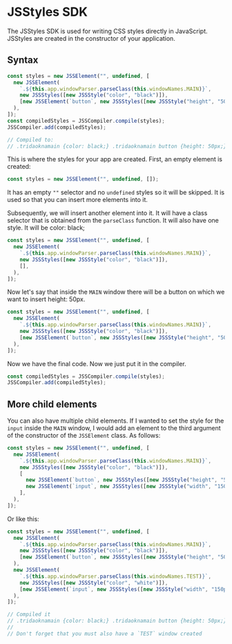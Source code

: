 # JSStyles SDK

The JSStyles SDK is used for writing CSS styles directly in JavaScript. JSStyles are created in the constructor of your application.

## Syntax

```javascript
const styles = new JSSElement("", undefined, [
  new JSSElement(
    `.${this.app.windowParser.parseClass(this.windowNames.MAIN)}`,
    new JSSStyles([new JSSStyle("color", "black")]),
    [new JSSElement(`button`, new JSSStyles([new JSSStyle("height", "50px")]))],
  ),
]);
const compiledStyles = JSSCompiler.compile(styles);
JSSCompiler.add(compiledStyles);

// Compiled to:
// .tridaoknamain {color: black;} .tridaoknamain button {height: 50px;}
```

This is where the styles for your app are created. First, an empty element is created:

```javascript
const styles = new JSSElement("", undefined, []);
```

It has an empty `""` selector and no `undefined` styles so it will be skipped. It is used so that you can insert more elements into it.

Subsequently, we will insert another element into it. It will have a class selector that is obtained from the `parseClass` function. It will also have one style. It will be color: black;

```javascript
const styles = new JSSElement("", undefined, [
  new JSSElement(
    `.${this.app.windowParser.parseClass(this.windowNames.MAIN)}`,
    new JSSStyles([new JSSStyle("color", "black")]),
    [],
  ),
]);
```

Now let's say that inside the `MAIN` window there will be a button on which we want to insert height: 50px.

```javascript
const styles = new JSSElement("", undefined, [
  new JSSElement(
    `.${this.app.windowParser.parseClass(this.windowNames.MAIN)}`,
    new JSSStyles([new JSSStyle("color", "black")]),
    [new JSSElement(`button`, new JSSStyles([new JSSStyle("height", "50px")]))],
  ),
]);
```

Now we have the final code. Now we just put it in the compiler.

```javascript
const compiledStyles = JSSCompiler.compile(styles);
JSSCompiler.add(compiledStyles);
```

## More child elements

You can also have multiple child elements. If I wanted to set the style for the `input` inside the `MAIN` window, I would add an element to the third argument of the constructor of the `JSSElement` class. As follows:

```javascript
const styles = new JSSElement("", undefined, [
  new JSSElement(
    `.${this.app.windowParser.parseClass(this.windowNames.MAIN)}`,
    new JSSStyles([new JSSStyle("color", "black")]),
    [
      new JSSElement(`button`, new JSSStyles([new JSSStyle("height", "50px")])),
      new JSSElement(`input`, new JSSStyles([new JSSStyle("width", "150px")])),
    ],
  ),
]);
```

Or like this:

```javascript
const styles = new JSSElement("", undefined, [
  new JSSElement(
    `.${this.app.windowParser.parseClass(this.windowNames.MAIN)}`,
    new JSSStyles([new JSSStyle("color", "black")]),
    [new JSSElement(`button`, new JSSStyles([new JSSStyle("height", "50px")]))],
  ),
  new JSSElement(
    `.${this.app.windowParser.parseClass(this.windowNames.TEST)}`,
    new JSSStyles([new JSSStyle("color", "white")]),
    [new JSSElement(`input`, new JSSStyles([new JSSStyle("width", "150px")]))],
  ),
]);

// Compiled it
// .tridaoknamain {color: black;} .tridaoknamain button {height: 50px;} .tridaoknatest {color: white;} .tridaoknatest input {width: 150px;}
//
// Don't forget that you must also have a `TEST` window created
```
